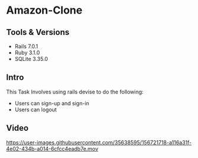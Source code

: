 # Amazon-Clone
## Tools & Versions
- Rails 7.0.1
- Ruby 3.1.0
- SQLite 3.35.0

## Intro

This Task Involves using rails devise to do the following:
- Users can sign-up and sign-in
- Users can logout

## Video

https://user-images.githubusercontent.com/35638595/156721718-a116a31f-4e02-434b-a014-6cfcc4eadb7e.mov
